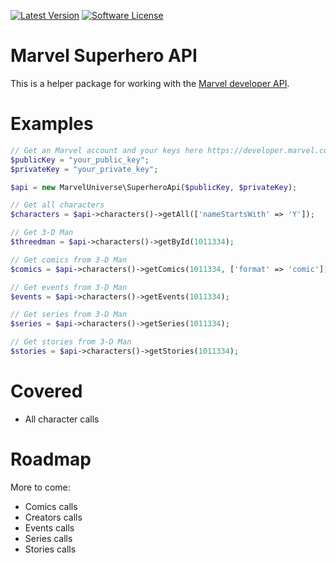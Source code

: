 [![Latest Version](https://img.shields.io/github/release/thephpleague/marvel-superhero-api.svg?style=flat-square)](https://github.com/christophrumpel/marvel-superhero-api/releases)
[![Software License](https://img.shields.io/badge/license-MIT-brightgreen.svg?style=flat-square)](LICENSE.md)

# Marvel Superhero API

This is a helper package for working with the [Marvel developer API](https://developer.marvel.com/).

# Examples

```php
// Get an Marvel account and your keys here https://developer.marvel.com/
$publicKey = "your_public_key";
$privateKey = "your_private_key";

$api = new MarvelUniverse\SuperheroApi($publicKey, $privateKey);

// Get all characters
$characters = $api->characters()->getAll(['nameStartsWith' => 'Y']);

// Get 3-D Man
$threedman = $api->characters()->getById(1011334);

// Get comics from 3-D Man
$comics = $api->characters()->getComics(1011334, ['format' => 'comic']);

// Get events from 3-D Man
$events = $api->characters()->getEvents(1011334);

// Get series from 3-D Man
$series = $api->characters()->getSeries(1011334);

// Get stories from 3-D Man
$stories = $api->characters()->getStories(1011334);
```

# Covered

* All character calls

# Roadmap

More to come: 

* Comics calls
* Creators calls
* Events calls
* Series calls
* Stories calls

